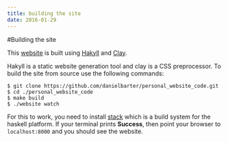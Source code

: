 ```yaml
---
title: building the site
date: 2016-01-29
---
```


#Building the site

This [website](https://github.com/danielbarter/personal_website_code) is built using [Hakyll](https://jaspervdj.be/hakyll/) and [Clay](http://fvisser.nl/clay/). 

Hakyll is a static website generation tool and clay is a CSS preprocessor. To build the site from source use the following commands:

```{.bash}
$ git clone https://github.com/danielbarter/personal_website_code.git
$ cd ./personal_website_code
$ make build
$ ./website watch
```
For this to work, you need to install [stack](http://docs.haskellstack.org/en/stable/) which is a build system for the haskell platform. If your terminal prints **Success**, then 
point your browser to `localhost:8000` and you should see the website.
